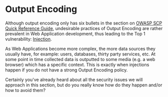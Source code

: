 Output Encoding
===============

Although output encoding only has six bullets in the section on [OWASP SCP Quick
Reference Guide][1], undesirable practices of Output Encoding are rather
prevalent in Web Application development, thus leading to the Top 1
vulnerability: [Injection][2].

As Web Applications become more complex, the more data sources they usually
have, for example: users, databases, thirty party services, etc. At some point
in time collected data is outputted to some media (e.g. a web browser) which has
a specific context. This is exactly when injections happen if you do not have a
strong Output Encoding policy.

Certainly you've already heard about all the security issues we will approach
in this section, but do you really know how do they happen and/or how to avoid
them?

[1]: https://www.owasp.org/images/0/08/OWASP_SCP_Quick_Reference_Guide_v2.pdf
[2]: https://www.owasp.org/index.php/Top_10_2013-A1-Injection
